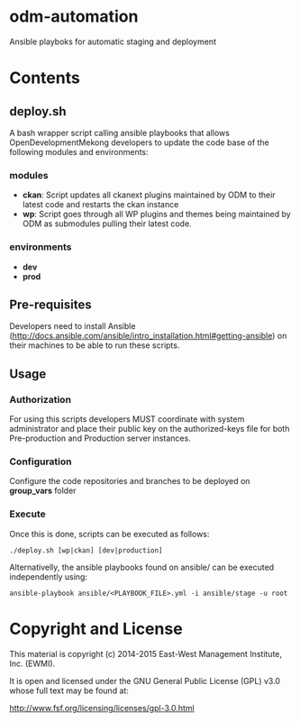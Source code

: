 # odm-automation

Ansible playboks for automatic staging and deployment

# Contents

## deploy.sh

A bash wrapper script calling ansible playbooks that allows OpenDevelopmentMekong developers to update the code base of the following modules and environments:

### modules

- **ckan**: Script updates all ckanext plugins maintained by ODM to their latest code and restarts the ckan instance
- **wp**: Script goes through all WP plugins and themes being maintained by ODM as submodules pulling their latest code.

### environments

- **dev**
- **prod**

## Pre-requisites

Developers need to install Ansible (http://docs.ansible.com/ansible/intro_installation.html#getting-ansible) on their machines to be able to run these scripts.

## Usage

### Authorization

For using this scripts developers MUST coordinate with system administrator and place their public key on the authorized-keys file for both Pre-production and Production server instances.

### Configuration

Configure the code repositories and branches to be deployed on **group_vars** folder

### Execute

Once this is done, scripts can be executed as follows:

```
./deploy.sh [wp|ckan] [dev|production]
```

Alternativelly, the ansible playbooks found on ansible/ can be executed independently using:

```
ansible-playbook ansible/<PLAYBOOK_FILE>.yml -i ansible/stage -u root
```

# Copyright and License

This material is copyright (c) 2014-2015 East-West Management Institute, Inc. (EWMI).

It is open and licensed under the GNU General Public License (GPL) v3.0 whose full text may be found at:

http://www.fsf.org/licensing/licenses/gpl-3.0.html
